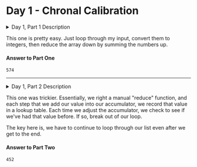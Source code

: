 # Day 1 - Chronal Calibration

<details>
    <summary>Day 1, Part 1 Description</summary>
    <h2>--- Day 1: Chronal Calibration ---</h2>
    <p>"We've detected some temporal anomalies," one of Santa's Elves at the <span title="It's about as big on the inside as you expected.">Temporal Anomaly Research and Detection Instrument Station</span> tells you. She sounded pretty worried when she called you down here. "At 500-year intervals into the past, someone has been changing Santa's history!"</p>
    <p>"The good news is that the changes won't propagate to our time stream for another 25 days, and we have a device" - she attaches something to your wrist - "that will let you fix the changes with no such propagation delay. It's configured to send you 500 years further into the past every few days; that was the best we could do on such short notice."</p>
    <p>"The bad news is that we are detecting roughly <em>fifty</em> anomalies throughout time; the device will indicate fixed anomalies with <em class="star">stars</em>. The other bad news is that we only have one device and you're the best person for the job! Good lu--" She taps a button on the device and you suddenly feel like you're falling. To save Christmas, you need to get all <em class="star">fifty stars</em> by December 25th.</p>
    <p>Collect stars by solving puzzles.  Two puzzles will be made available on each day in the advent calendar; the second puzzle is unlocked when you complete the first.  Each puzzle grants <em class="star">one star</em>. Good luck!</p>
    <p>After feeling like you've been falling for a few minutes, you look at the device's tiny screen. "Error: Device must be calibrated before first use. Frequency drift detected. Cannot maintain destination lock." Below the message, the device shows a sequence of changes in frequency (your puzzle input). A value like <code>+6</code> means the current frequency increases by <code>6</code>; a value like <code>-3</code> means the current frequency decreases by <code>3</code>.</p>
    <p>For example, if the device displays frequency changes of <code>+1, -2, +3, +1</code>, then starting from a frequency of zero, the following changes would occur:</p>
    <ul>
    <li>Current frequency <code>&nbsp;0</code>, change of <code>+1</code>; resulting frequency <code>&nbsp;1</code>.</li>
    <li>Current frequency <code>&nbsp;1</code>, change of <code>-2</code>; resulting frequency <code>-1</code>.</li>
    <li>Current frequency <code>-1</code>, change of <code>+3</code>; resulting frequency <code>&nbsp;2</code>.</li>
    <li>Current frequency <code>&nbsp;2</code>, change of <code>+1</code>; resulting frequency <code>&nbsp;3</code>.</li>
    </ul>
    <p>In this example, the resulting frequency is <code>3</code>.</p>
    <p>Here are other example situations:</p>
    <ul>
    <li><code>+1, +1, +1</code> results in <code>&nbsp;3</code></li>
    <li><code>+1, +1, -2</code> results in <code>&nbsp;0</code></li>
    <li><code>-1, -2, -3</code> results in <code>-6</code></li>
    </ul>
    <p>Starting with a frequency of zero, <em>what is the resulting frequency</em> after all of the changes in frequency have been applied?</p>
</details>

This one is pretty easy. Just loop through my input, convert them to integers, then
reduce the array down by summing the numbers up.

#### Answer to Part One

`574`

-------------------

<details>
    <summary>Day 1, Part 2 Description</summary>
    <h2 id="part2">--- Part Two ---</h2><p>You notice that the device repeats the same frequency change list over and over. To calibrate the device, you need to find the first frequency it reaches <em>twice</em>.</p>
    <p>For example, using the same list of changes above, the device would loop as follows:</p>
    <ul>
    <li>Current frequency <code>&nbsp;0</code>, change of <code>+1</code>; resulting frequency <code>&nbsp;1</code>.</li>
    <li>Current frequency <code>&nbsp;1</code>, change of <code>-2</code>; resulting frequency <code>-1</code>.</li>
    <li>Current frequency <code>-1</code>, change of <code>+3</code>; resulting frequency <code>&nbsp;2</code>.</li>
    <li>Current frequency <code>&nbsp;2</code>, change of <code>+1</code>; resulting frequency <code>&nbsp;3</code>.</li>
    <li>(At this point, the device continues from the start of the list.)</li>
    <li>Current frequency <code>&nbsp;3</code>, change of <code>+1</code>; resulting frequency <code>&nbsp;4</code>.</li>
    <li>Current frequency <code>&nbsp;4</code>, change of <code>-2</code>; resulting frequency <code>&nbsp;2</code>, which has already been seen.</li>
    </ul>
    <p>In this example, the first frequency reached twice is <code>2</code>. Note that your device might need to repeat its list of frequency changes many times before a duplicate frequency is found, and that duplicates might be found while in the middle of processing the list.</p>
    <p>Here are other examples:</p>
    <ul>
    <li><code>+1, -1</code> first reaches <code>0</code> twice.</li>
    <li><code>+3, +3, +4, -2, -4</code> first reaches <code>10</code> twice.</li>
    <li><code>-6, +3, +8, +5, -6</code> first reaches <code>5</code> twice.</li>
    <li><code>+7, +7, -2, -7, -4</code> first reaches <code>14</code> twice.</li>
    </ul>
    <p><em>What is the first frequency your device reaches twice?</em></p>
</details>

This one was trickier. Essentially, we right a manual "reduce" function, and
each step that we add our value into our accumulator, we record that value
in a lookup table. Each time we adjust the accumulator, we check to see
if we've had that value before. If so, break out of our loop.

The key here is, we have to continue to loop through our list even after
we get to the end.

#### Answer to Part Two

`452`
